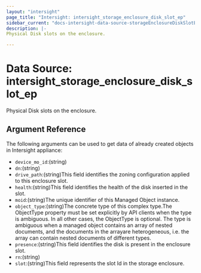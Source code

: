```yaml
---
layout: "intersight"
page_title: "Intersight: intersight_storage_enclosure_disk_slot_ep"
sidebar_current: "docs-intersight-data-source-storageEnclosureDiskSlotEp"
description: |-
Physical Disk slots on the enclosure.

---
```


# Data Source: intersight_storage_enclosure_disk_slot_ep
Physical Disk slots on the enclosure.

## Argument Reference
The following arguments can be used to get data of already created objects in Intersight appliance:
* `device_mo_id`:(string)
* `dn`:(string)
* `drive_path`:(string)This field identifies the zoning configuration applied to  this enclosure slot.
* `health`:(string)This field identifies the health of the disk inserted in the slot.
* `moid`:(string)The unique identifier of this Managed Object instance.
* `object_type`:(string)The concrete type of this complex type.The ObjectType property must be set explicitly by API clients when the type is ambiguous. In all other cases, the ObjectType is optional. The type is ambiguous when a managed object contains an array of nested documents, and the documents in the arrayare heterogeneous, i.e. the array can contain nested documents of different types.
* `presence`:(string)This field identifies the disk is present in the enclosure slot.
* `rn`:(string)
* `slot`:(string)This field represents the slot Id in the storage enclosure.
